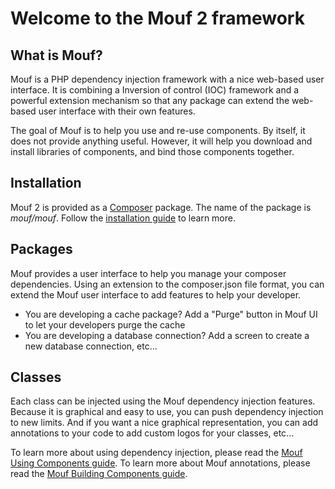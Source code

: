 Welcome to the Mouf 2 framework
===============================

What is Mouf?
-------------

Mouf is a PHP dependency injection framework with a nice web-based user interface. It is combining a Inversion of control (IOC) framework and a powerful extension mechanism so that any package can extend the web-based user interface with their own features.

The goal of Mouf is to help you use and re-use components. By itself, it does not provide anything useful. However, it will help you download and install libraries of components, and bind those components together.

Installation
------------

Mouf 2 is provided as a [Composer](http://getcomposer.org) package. The name of the package is *mouf/mouf*.
Follow the [installation guide](/doc/installing_mouf) to learn more.

Packages
--------

Mouf provides a user interface to help you manage your composer dependencies.
Using an extension to the composer.json file format, you can extend the Mouf user interface to add features to help your developer.
- You are developing a cache package? Add a "Purge" button in Mouf UI to let your developers purge the cache
- You are developing a database connection? Add a screen to create a new database connection, etc...

Classes
-------

Each class can be injected using the Mouf dependency injection features. Because it is graphical and easy to use, you can push dependency injection to new limits.
And if you want a nice graphical representation, you can add annotations to your code to add custom logos for your classes, etc...

To learn more about using dependency injection, please read the <a href="doc/using_components.md">Mouf Using Components guide</a>.
To learn more about Mouf annotations, please read the <a href="doc/building_a_new_mouf_component.md">Mouf Building Components guide</a>.

